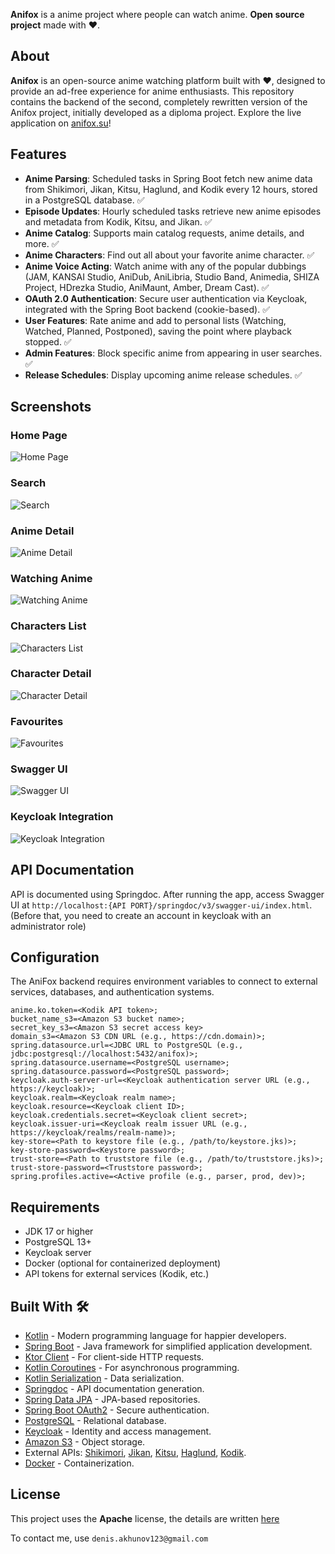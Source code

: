 **Anifox** is a anime project where people can watch anime. **Open source project** made with ❤️.

## About
**Anifox** is an open-source anime watching platform built with ❤️, designed to provide an ad-free experience for anime enthusiasts. This repository contains the backend of the second, completely rewritten version of the Anifox project, initially developed as a diploma project. Explore the live application on [anifox.su](https://anifox.su)!

## Features
- **Anime Parsing**: Scheduled tasks in Spring Boot fetch new anime data from Shikimori, Jikan, Kitsu, Haglund, and Kodik every 12 hours, stored in a PostgreSQL database. ✅
- **Episode Updates**: Hourly scheduled tasks retrieve new anime episodes and metadata from Kodik, Kitsu, and Jikan. ✅
- **Anime Catalog**: Supports main catalog requests, anime details, and more. ✅
- **Anime Characters**: Find out all about your favorite anime character. ✅
- **Anime Voice Acting**: Watch anime with any of the popular dubbings (JAM, KANSAI Studio, AniDub, AniLibria, Studio Band, Animedia, SHIZA Project, HDrezka Studio, AniMaunt, Amber, Dream Cast). ✅
- **OAuth 2.0 Authentication**: Secure user authentication via Keycloak, integrated with the Spring Boot backend (cookie-based). ✅
- **User Features**: Rate anime and add to personal lists (Watching, Watched, Planned, Postponed), saving the point where playback stopped. ✅
- **Admin Features**: Block specific anime from appearing in user searches. ✅
- **Release Schedules**: Display upcoming anime release schedules. ✅
## Screenshots

### Home Page
![Home Page](screenshots/home.png)

### Search
![Search](screenshots/search.png)

### Anime Detail
![Anime Detail](screenshots/detail.png)

### Watching Anime
![Watching Anime](screenshots/watch.png)

### Characters List
![Characters List](screenshots/characters.png)

### Character Detail
![Character Detail](screenshots/character_detail.png)

### Favourites
![Favourites](screenshots/favourite.png)

### Swagger UI
![Swagger UI](screenshots/swagger.png)

### Keycloak Integration
![Keycloak Integration](screenshots/keycloak.png)

## API Documentation
API is documented using Springdoc. After running the app, access Swagger UI at `http://localhost:{API PORT}/springdoc/v3/swagger-ui/index.html`.
(Before that, you need to create an account in keycloak with an administrator role)

## Configuration
The AniFox backend requires environment variables to connect to external services, databases, and authentication systems.
````
anime.ko.token=<Kodik API token>;
bucket_name_s3=<Amazon S3 bucket name>;
secret_key_s3=<Amazon S3 secret access key>
domain_s3=<Amazon S3 CDN URL (e.g., https://cdn.domain)>;
spring.datasource.url=<JDBC URL to PostgreSQL (e.g., jdbc:postgresql://localhost:5432/anifox)>;
spring.datasource.username=<PostgreSQL username>;
spring.datasource.password=<PostgreSQL password>;
keycloak.auth-server-url=<Keycloak authentication server URL (e.g., https://keycloak)>;
keycloak.realm=<Keycloak realm name>;
keycloak.resource=<Keycloak client ID>;
keycloak.credentials.secret=<Keycloak client secret>;
keycloak.issuer-uri=<Keycloak realm issuer URL (e.g., https://keycloak/realms/realm-name)>;
key-store=<Path to keystore file (e.g., /path/to/keystore.jks)>;
key-store-password=<Keystore password>;
trust-store=<Path to truststore file (e.g., /path/to/truststore.jks)>;
trust-store-password=<Truststore password>;
spring.profiles.active=<Active profile (e.g., parser, prod, dev)>;
````

## Requirements
- JDK 17 or higher
- PostgreSQL 13+
- Keycloak server
- Docker (optional for containerized deployment)
- API tokens for external services (Kodik, etc.)

## Built With 🛠
- [Kotlin](https://kotlinlang.org/) - Modern programming language for happier developers.
- [Spring Boot](https://spring.io/projects/spring-boot) - Java framework for simplified application development.
- [Ktor Client](https://ktor.io/docs/welcome.html) - For client-side HTTP requests.
- [Kotlin Coroutines](https://kotlinlang.org/docs/coroutines-overview.html) - For asynchronous programming.
- [Kotlin Serialization](https://kotlinlang.org/docs/serialization.html) - Data serialization.
- [Springdoc](https://springdoc.org/) - API documentation generation.
- [Spring Data JPA](https://spring.io/projects/spring-data-jpa) - JPA-based repositories.
- [Spring Boot OAuth2](https://spring.io/guides/tutorials/spring-boot-oauth2/) - Secure authentication.
- [PostgreSQL](https://www.postgresql.org/) - Relational database.
- [Keycloak](https://www.keycloak.org/) - Identity and access management.
- [Amazon S3](https://aws.amazon.com/s3/) - Object storage.
- External APIs: [Shikimori](https://shikimori.one/), [Jikan](https://docs.api.jikan.moe/), [Kitsu](https://kitsu.io/), [Haglund](https://arm.haglund.dev/docs), [Kodik](https://kodik.online/).
- [Docker](https://www.docker.com/) - Containerization.

## License
This project uses the **Apache** license, the details are written [here](https://github.com/DeNyWho/Anifox_Backend/blob/main/LICENSE)

To contact me, use `denis.akhunov123@gmail.com`
